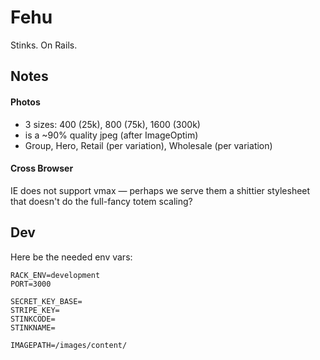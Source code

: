 # Fehu

Stinks. On Rails.


## Notes

#### Photos
*	3 sizes: 400 (25k), 800 (75k), 1600 (300k)
*	is a ~90% quality jpeg (after ImageOptim)
*	Group, Hero, Retail (per variation), Wholesale (per variation)


#### Cross Browser
IE does not support vmax — perhaps we serve them a shittier stylesheet that doesn't do the full-fancy totem scaling?


## Dev
Here be the needed env vars:

```
RACK_ENV=development
PORT=3000

SECRET_KEY_BASE=
STRIPE_KEY=
STINKCODE=
STINKNAME=

IMAGEPATH=/images/content/
```
